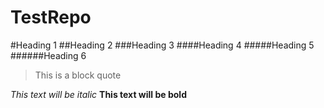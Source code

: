 # TestRepo


#Heading 1
##Heading 2
###Heading 3
####Heading 4
#####Heading 5
######Heading 6

>This is a block quote

*This text will be italic*
**This text will be bold**
